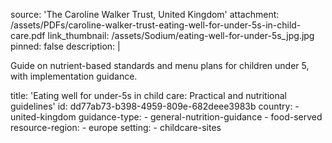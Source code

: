 source: 'The Caroline Walker Trust, United Kingdom'
attachment: /assets/PDFs/caroline-walker-trust-eating-well-for-under-5s-in-child-care.pdf
link_thumbnail: /assets/Sodium/eating-well-for-under-5s_jpg.jpg
pinned: false
description: |
  <p>Guide on nutrient-based standards and menu plans for children under 5, with implementation guidance.
  </p>
title: 'Eating well for under-5s in child care: Practical and nutritional guidelines'
id: dd77ab73-b398-4959-809e-682deee3983b
country:
  - united-kingdom
guidance-type:
  - general-nutrition-guidance
  - food-served
resource-region:
  - europe
setting:
  - childcare-sites
